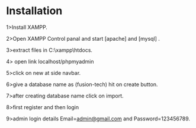 

# Installation

1>Install XAMPP.

2>Open XAMPP Control panal and start [apache] and [mysql] .

3>extract files in C:\\xampp\htdocs\.

4> open link localhost/phpmyadmin

5>click on new at side navbar.

6>give a database name as (fusion-tech) hit on create button.

7>after creating database name click on import.

8>first register and then login

9>admin login details  Email=admin@gmail.com and Password=123456789.



